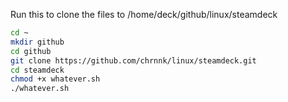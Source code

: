 Run this to clone the files to /home/deck/github/linux/steamdeck
```sh
cd ~
mkdir github
cd github
git clone https://github.com/chrnnk/linux/steamdeck.git
cd steamdeck
chmod +x whatever.sh
./whatever.sh
```
